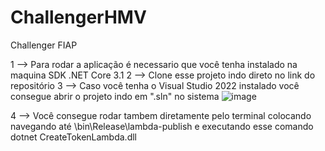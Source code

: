 # ChallengerHMV
Challenger FIAP

1 --> Para rodar a aplicação é necessario que você tenha instalado na maquina SDK .NET Core 3.1
2 --> Clone esse projeto indo direto no link do repositório
3 --> Caso você tenha o Visual Studio 2022 instalado você consegue abrir o projeto indo em ".sln" no sistema 
![image](https://user-images.githubusercontent.com/29742392/160301175-71756f76-7ebf-495c-8e1f-f8cce5335869.png)

4 --> Você consegue rodar tambem diretamente pelo terminal colocando navegando até  \bin\Release\lambda-publish e executando esse comando dotnet CreateTokenLambda.dll
